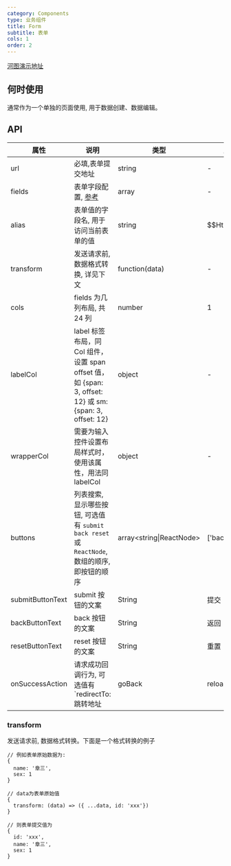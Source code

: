 ```yaml
---
category: Components
type: 业务组件
title: Form
subtitle: 表单
cols: 1
order: 2
---
```


[河图演示地址](http://139.155.239.172/guiedit?route=%2Fproject%2Fhetu_demo%2Fhetu%2Fdemo%2Fform)

## 何时使用

通常作为一个单独的页面使用, 用于数据创建、数据编辑。

## API

| 属性             | 说明                                                                                                    | 类型                     | 默认值              |
| ---------------- | ------------------------------------------------------------------------------------------------------- | ------------------------ | ------------------- |
| url              | 必填,表单提交地址                                                                                       | string                   | -                   |
| fields           | 表单字段配置, [参考](/components/Field/)                                                                | array                    | -                   |
| alias            | 表单值的字段名, 用于访问当前表单的值                                                                    | string                   | \$\$HtForm          |
| transform        | 发送请求前, 数据格式转换, 详见下文                                                                      | function(data)           | -                   |
| cols             | fields 为几列布局, 共 24 列                                                                             | number                   | 1                   |
| labelCol         | label 标签布局，同 Col 组件，设置 span offset 值，如 {span: 3, offset: 12} 或 sm: {span: 3, offset: 12} | object                   | -                   |
| wrapperCol       | 需要为输入控件设置布局样式时，使用该属性，用法同 labelCol                                               | object                   | -                   |
| buttons          | 列表搜索, 显示哪些按钮, 可选值有 `submit back reset` 或`ReactNode`, 数组的顺序, 即按钮的顺序            | array<string\|ReactNode> | \['back','submit'\] |
| submitButtonText | submit 按钮的文案                                                                                       | String                   | 提交                |
| backButtonText   | back 按钮的文案                                                                                         | String                   | 返回                |
| resetButtonText  | reset 按钮的文案                                                                                        | String                   | 重置                |
| onSuccessAction  | 请求成功回调行为, 可选值有`redirectTo: 跳转地址 | goBack | reload | trigger: 事件名`                    | String                   | -                   |

### transform

发送请求前, 数据格式转换。下面是一个格式转换的例子

```
// 例如表单原始数据为:
{
  name: '章三',
  sex: 1
}

// data为表单原始值
{
  transform: (data) => ({ ...data, id: 'xxx'})
}

// 则表单提交值为
{
  id: 'xxx',
  name: '章三',
  sex: 1
}
```
